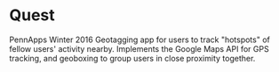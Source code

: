 # Quest
PennApps Winter 2016
Geotagging app for users to track "hotspots" of fellow users' activity nearby. Implements the Google Maps API for GPS tracking, and geoboxing to group users in close proximity together.
